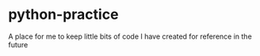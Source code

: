 # python-practice
A place for me to keep little bits of code I have created for reference in the future
